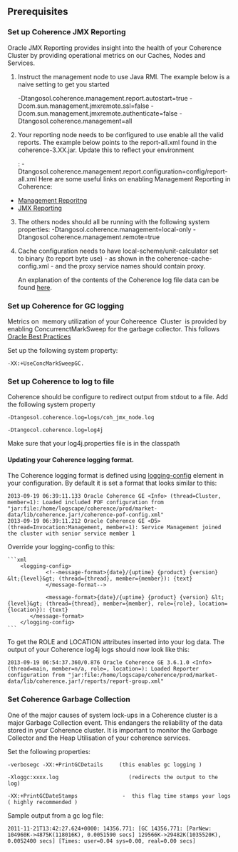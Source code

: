 ## Prerequisites

### Set up Coherence JMX Reporting 

Oracle JMX Reporting provides insight into the health of your Coherence Cluster by providing operational metrics on our Caches, Nodes and Services. 

1. Instruct the management node to use Java RMI. The example below is a naive setting to get you started

  	-Dtangosol.coherence.management.report.autostart=true
	 -Dcom.sun.management.jmxremote.ssl=false
	 -Dcom.sun.management.jmxremote.authenticate=false
	 -Dtangosol.coherence.management=all

2. Your reporting node needs to be configured to use enable all the valid reports. The example below points to the report-all.xml found in the coherence-3.XX.jar. Update this to reflect your environment

	: -Dtangosol.coherence.management.report.configuration=config/report-all.xml
Here are some useful links on enabling Management Reporting in Coherence:

 - [Management Reporitng](http://docs.oracle.com/cd/E18686_01/coh.37/e18682/intro.htm#CEGGICFE)
 - [JMX Reporting](http://docs.oracle.com/cd/E18686_01/coh.37/e18682/reporter.htm#CHDECBIE)

3. The others nodes should all be running with the following system properties: -Dtangosol.coherence.management=local-only -Dtangosol.coherence.management.remote=true
 
4. Cache configuration needs to have local-scheme/unit-calculator set to binary (to report byte use) - as shown in the coherence-cache-config.xml - and the proxy service names should contain proxy.

	An explanation of the contents of the Coherence log file data can be found [here](http://coherence.oracle.com/display/COH35UG/Analyzing+Reporter+Content).


### Set up Coherence for GC logging

Metrics on  memory utilization of your Cohereence  Cluster  is provided by enabling ConcurrenctMarkSweep for the garbage collector. This follows [Oracle Best Practices](http://coherence.oracle.com/display/COH35UG/Best+Practices#BestPractices-HeapSizeConsiderations)

Set up the following system property:

	-XX:+UseConcMarkSweepGC.

### Set up Coherence to log to file 

Coherence should be configure to redirect output from stdout to a file. Add the following system property

	-Dtangosol.coherence.log=logs/coh_jmx_node.log 

	-Dtangocol.coherence.log=log4j 

Make sure that your log4j.properties file is in the classpath

#### Updating your Coherence logging format. 

The Coherence logging format is defined using [logging-config](http://coherence.oracle.com/display/COH35UG/logging-config) element in your configuration. By default it is set a format that looks similar to this:

	2013-09-19 06:39:11.133 Oracle Coherence GE <Info> (thread=Cluster, member=1): Loaded included POF configuration from "jar:file:/home/logscape/coherence/prod/market-data/lib/coherence.jar!/coherence-pof-config.xml"
	2013-09-19 06:39:11.212 Oracle Coherence GE <D5> (thread=Invocation:Management, member=1): Service Management joined the cluster with senior service member 1

Override your logging-config to this:

	```xml
        <logging-config>
                <!--message-format>{date}/{uptime} {product} {version} &lt;{level}&gt; (thread={thread}, member={member}): {text}
                </message-format-->

                <message-format>{date}/{uptime} {product} {version} &lt;{level}&gt; (thread={thread}, member={member}, role={role}, location={location}): {text}
           </message-format>
        </logging-config>
	```

To get the ROLE and LOCATION attributes inserted into your log data. The output of your Coherence log4j logs should now look like this:


	2013-09-19 06:54:37.360/0.876 Oracle Coherence GE 3.6.1.0 <Info> (thread=main, member=n/a, role=, location=): Loaded Reporter configuration from "jar:file:/home/logscape/coherence/prod/market-data/lib/coherence.jar!/reports/report-group.xml"

### Set Coherence Garbage Collection

One of the major causes of system lock-ups in a Coherence cluster is a major Garbage Collection event. This endangers the 
reliability of the data stored in your Coherence cluster. It is important to monitor the Garbage Collector and the Heap Utilisation of your 
coherence services.

Set the following properties:

	-verbosegc -XX:+PrintGCDetails     (this enables gc logging )

	-Xloggc:xxxx.log                      (redirects the output to the log)

	-XX:+PrintGCDateStamps              -  this flag time stamps your logs ( highly recommended )

Sample output from a gc log file:

	2011-11-21T13:42:27.624+0000: 14356.771: [GC 14356.771: [ParNew: 104960K->4875K(118016K), 0.0051590 secs] 129566K->29482K(1035520K), 0.0052400 secs] [Times: user=0.04 sys=0.00, real=0.00 secs]

